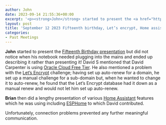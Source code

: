 ```yaml
---
author: John
date: 2023-09-14 21:55:36+00:00
excerpt: '<p><strong>John</strong> started to present the <a href="http://www.bradlug.co.uk/blog/2023/09/12/files//Fifteenth_birthday.pdf" type="application/pdf" role="link">Fifteenth Birthday presentation</a> but did not notice when his notebook needed plugging into the mains and ended up describing it rather than presenting it! David S mentioned that David Carpenter is using <a href="https://www.oracle.com/uk/cloud/free/" type="text/html" role="link">Oracle Cloud Free Tier</a>. He also mentioned a problem with the <a href="https://letsencrypt.org/" type="text/html" role="link">Let’s Encrypt</a> challenge; having set up auto-renew for a domain, he set up a manual challenge for a sub-domain but, when he wanted to change it to auto-renew, he found that the Let’s Encrypt database had it down as a manual renew and would not let him set up auto-renew.</p>'
layout: post
title: 'September 12 2023 Fifteenth birthday, Let’s encrypt, Home assistant, ESPHome'
categories:
- Past Meetings
---
```


<p><strong>John</strong> started to present the <a href="http://www.bradlug.co.uk/blog/2023/09/12/files//Fifteenth_birthday.pdf" type="application/pdf" role="link">Fifteenth Birthday presentation</a> but did not notice when his notebook needed plugging into the mains and ended up describing it rather than presenting it! David S mentioned that David Carpenter is using <a href="https://www.oracle.com/uk/cloud/free/" type="text/html" role="link">Oracle Cloud Free Tier</a>. He also mentioned a problem with the <a href="https://letsencrypt.org/" type="text/html" role="link">Let’s Encrypt</a> challenge; having set up auto-renew for a domain, he set up a manual challenge for a sub-domain but, when he wanted to change it to auto-renew, he found that the Let’s Encrypt database had it down as a manual renew and would not let him set up auto-renew.</p><p><strong>Brian</strong> then did a lengthy presentation of various <a href="https://www.home-assistant.io/" type="text/html" role="link">Home Assistant</a> features which he was using including <a href="https://esphome.io/" type="text/html" role="link">ESPHome</a> to which David contributed.</p><p>Unfortunately, connection problems prevented any further meaningful communication.</p>

